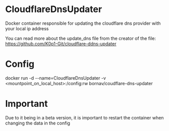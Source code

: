 # CloudflareDnsUpdater

Docker container responsible for updating the cloudflare dns provider with your local ip address

You can read more about the update_dns file from the creator of the file: https://github.com/K0p1-Git/cloudflare-ddns-updater

# Config

docker run -d --name=CloudflareDnsUpdater -v <mountpoint_on_local_host>:/config:rw bornav/coudflare-dns-updater


# Important
Due to it being in a beta version, it is important to restart the container when changing the data in the config
